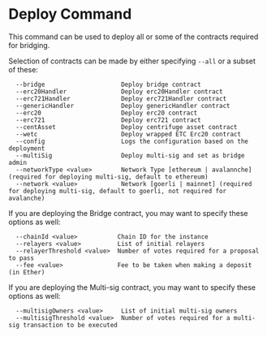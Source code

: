 # Deploy Command

This command can be used to deploy all or some of the contracts required for bridging.

Selection of contracts can be made by either specifying `--all` or a subset of these:
```
  --bridge                     Deploy bridge contract
  --erc20Handler               Deploy erc20Handler contract
  --erc721Handler              Deploy erc721Handler contract
  --genericHandler             Deploy genericHandler contract
  --erc20                      Deploy erc20 contract
  --erc721                     Deploy erc721 contract
  --centAsset                  Deploy centrifuge asset contract
  --wetc                       Deploy wrapped ETC Erc20 contract
  --config                     Logs the configuration based on the deployment
  --multiSig                   Deploy multi-sig and set as bridge admin
  --networkType <value>        Network Type [ethereum | avalannche] (required for deploying multi-sig, default to ethereum)
  --network <value>            Network [goerli | mainnet] (required for deploying multi-sig, default to goerli, not required for avalanche)
```

If you are deploying the Bridge contract, you may want to specify these options as well:
```
  --chainId <value>           Chain ID for the instance
  --relayers <value>          List of initial relayers
  --relayerThreshold <value>  Number of votes required for a proposal to pass
  --fee <value>               Fee to be taken when making a deposit (in Ether)
```

If you are deploying the Multi-sig contract, you may want to specify these options as well:
```
  --multisigOwners <value>     List of initial multi-sig owners
  --multisigThreshold <value>  Number of votes required for a multi-sig transaction to be executed
```

